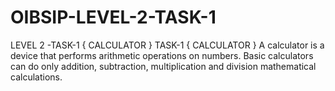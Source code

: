 # OIBSIP-LEVEL-2-TASK-1 
LEVEL 2 -TASK-1  { CALCULATOR }
TASK-1 { CALCULATOR }
A calculator is a device that performs arithmetic operations on numbers. Basic calculators can do only addition, subtraction, multiplication and division mathematical calculations.
